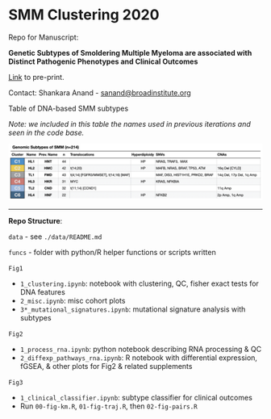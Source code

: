 # SMM Clustering 2020

Repo for Manuscript:

**Genetic Subtypes of Smoldering Multiple Myeloma are associated with Distinct Pathogenic Phenotypes and Clinical Outcomes**

[Link](https://www.biorxiv.org/content/10.1101/2021.12.10.471975v1) to pre-print.

Contact: Shankara Anand - sanand@broadinstitute.org

Table of DNA-based SMM subtypes

_Note: we included in this table the names used in previous iterations and seen in the code base._

![](./smm_subtypes_table.png)

---
**Repo Structure**:

`data` - see `./data/README.md`

`funcs` - folder with python/R helper functions or scripts written

`Fig1`
* `1_clustering.ipynb`: notebook with clustering, QC, fisher exact tests for DNA features
* `2_misc.ipynb`: misc cohort plots
* `3*_mutational_signatures.ipynb`: mutational signature analysis with subtypes

`Fig2`
* `1_process_rna.ipynb`: python notebook describing RNA processing & QC
* `2_diffexp_pathways_rna.ipynb`: R notebook with differential expression, fGSEA, & other plots for Fig2 & related supplements

`Fig3`
* `1_clinical_classifier.ipynb`: subtype classifier for clinical outcomes
* Run `00-fig-km.R`, `01-fig-traj.R`, then `02-fig-pairs.R`
